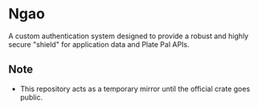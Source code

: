 # Ngao
A custom authentication system designed to provide a robust and highly secure "shield" for application data and Plate Pal APIs.

## Note
- This repository acts as a temporary mirror until the official crate goes public.
